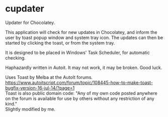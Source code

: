 # cupdater
Updater for Chocolatey.

This application will check for new updates in Chocolatey, and inform the user by toast popup window and system tray icon. The updates can then be started by clicking the toast, or from the system tray.

It is designed to be placed in Windows' Task Scheduler, for automatic checking.

Haphazardly written in Autoit. It may not work, it may be broken. Good luck.

Uses Toast by Melba at the AutoIt forums.  
https://www.autoitscript.com/forum/topic/108445-how-to-make-toast-bugfix-version-16-jul-14/?page=1  
Toast is also public domain code: "Any of my own code posted anywhere on the forum is available for use by others without any restriction of any kind."  
Slightly modified by me.

